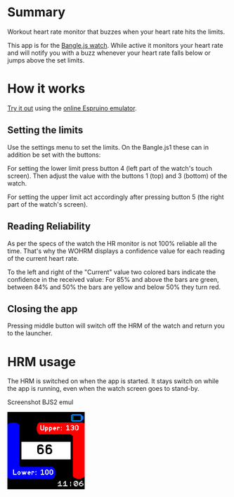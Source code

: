 # Summary
Workout heart rate monitor that buzzes when your heart rate hits the limits.

This app is for the [Bangle.js watch](https://banglejs.com/). While active it monitors your heart rate
and will notify you with a buzz whenever your heart rate falls below or jumps above the set limits.

# How it works
[Try it out](https://www.espruino.com/ide/emulator.html?codeurl=https://raw.githubusercontent.com/msdeibel/BangleApps/master/apps/wohrm/app.js&upload) using the [online Espruino emulator](https://www.espruino.com/ide/emulator.html).

## Setting the limits

Use the settings menu to set the limits. On the Bangle.js1 these can in addition be set with the buttons:

For setting the lower limit press button 4 (left part of the watch's touch screen).
Then adjust the value with the buttons 1 (top) and 3 (bottom) of the watch.

For setting the upper limit act accordingly after pressing button 5 (the right part of the watch's screen).

## Reading Reliability
As per the specs of the watch the HR monitor is not 100% reliable all the time.
That's why the WOHRM displays a confidence value for each reading of the current heart rate.

To the left and right of the "Current" value two colored bars indicate the confidence in 
the received value: For 85% and above the bars are green, between 84% and 50% the bars are yellow
and below 50% they turn red.

## Closing the app
Pressing middle button will switch off the HRM of the watch and return you to the launcher.

# HRM usage
The HRM is switched on when the app is started. It stays switch on while the app is running, even
when the watch screen goes to stand-by.


Screenshot BJS2 emul

![](bangle2-workout-HRM-screenshot.png)


